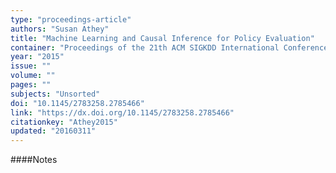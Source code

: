 ```yaml
---
type: "proceedings-article"
authors: "Susan Athey"
title: "Machine Learning and Causal Inference for Policy Evaluation"
container: "Proceedings of the 21th ACM SIGKDD International Conference on Knowledge Discovery and Data Mining - KDD '15"
year: "2015"
issue: ""
volume: ""
pages: ""
subjects: "Unsorted"
doi: "10.1145/2783258.2785466"
link: "https://dx.doi.org/10.1145/2783258.2785466"
citationkey: "Athey2015"
updated: "20160311"
---
```


####Notes
